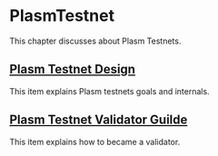 # PlasmTestnet
This chapter discusses about Plasm Testnets.

## [Plasm Testnet Design](./DesignOverview.md)
This item explains Plasm testnets goals and internals. 

## [Plasm Testnet Validator Guilde](./ValidatorGuide.md)
This item explains how to became a validator.
